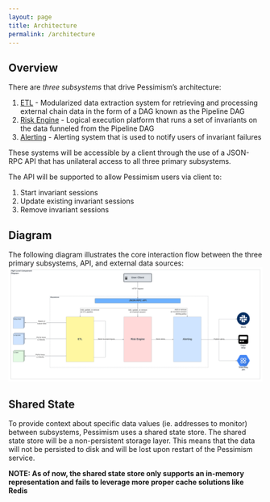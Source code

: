 ```yaml
---
layout: page
title: Architecture
permalink: /architecture
---
```


## Overview
There are *three subsystems* that drive Pessimism’s architecture:
1. [ETL](etl.markdown) - Modularized data extraction system for retrieving and processing external chain data in the form of a DAG known as the Pipeline DAG
2. [Risk Engine](engine.markdown) - Logical execution platform that runs a set of invariants on the data funneled from the Pipeline DAG
3. [Alerting](alerting.markdown) - Alerting system that is used to notify users of invariant failures

These systems will be accessible by a client through the use of a JSON-RPC API that has unilateral access to all three primary subsystems.

The API will be supported to allow Pessimism users via client to:
1. Start invariant sessions
2. Update existing invariant sessions
3. Remove invariant sessions

## Diagram
The following diagram illustrates the core interaction flow between the three primary subsystems, API, and external data sources:
![high level component diagram](../assets/images/high_level_diagram.png)

## Shared State
To provide context about specific data values (ie. addresses to monitor) between subsystems, Pessimism uses a shared state store. The shared state store will be a non-persistent storage layer. This means that the data will not be persisted to disk and will be lost upon restart of the Pessimism service.

**NOTE: As of now, the shared state store only supports an in-memory representation and fails to leverage more proper cache solutions like Redis**
